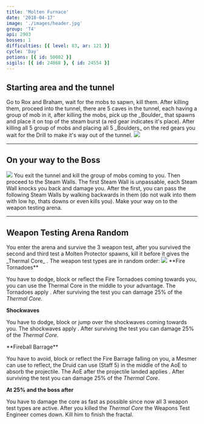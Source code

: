 ```yaml
---
title: 'Molten Furnace'
date: '2018-04-17'
image: './images/header.jpg'
group: 'T4'
api: 2903
bosses: 1
difficulties: [{ level: 83, ar: 121 }]
cycle: 'Day'
potions: [{ id: 50082 }]
sigils: [{ id: 24868 }, { id: 24554 }]
---
```


## Starting area and the tunnel

<Grid>
<GridItem sm="6"> 
Go to Rox and Braham, wait for the mobs to sapwn, kill them. After killing them, proceed into the tunnel, there are 5 caves in the tunnel, each having a group of mob in it, after killing the mobs, pick up the _Boulder_ that spawns and place it on top of the steam burst (a red gear indicates it's place). After killing all 5 group of mobs and placing all 5 _Boulders_ on the red gears you wait for the Drill to make it's way out of the tunnel.
</GridItem>
<GridItem sm="6">
<Image src="./images/portal.jpg" caption="The portal"/>
</GridItem>
</Grid>

---

## On your way to the Boss

<Grid>
<GridItem sm="6">
<Image src="./images/drill.jpg" caption="The drill"/>
</GridItem>
<GridItem sm="6"> 
You exit the tunnel and kill the group of mobs coming to you. Then proceed to the Steam Walls. The first Steam Wall is unpassable, each Steam Wall knocks you back and damage you. After the first, you can pass the following Steam Walls by walking backwards in them (do not walk into them with low hp, thats downs or even kills you). Make your way on to the weapon testing arena.
</GridItem>
</Grid>

---

## Weapon Testing Arena <Label>Random</Label>

<Grid>
<GridItem sm="7">
You enter the arena and survive the 3 weapon test, after you survived the second and third test a Molten Protector spawns, kill it before it gives the _Thermal Core_ <Effect name="invulnerability"/>. The weapon test types are in random order:
</GridItem>

<GridItem sm="5">
<Image src="./images/testing_area.jpg" caption="Testing area"/>
</GridItem>

<GridItem sm="6"> 
**Fire Tornadoes**

You have to dodge, block or reflect the Fire Tornadoes coming towards you, you can use the Thermal Core in the middle to your advantage. The Tornadoes apply <Condition name="Burning"/>. After surviving the test you can damage 25% of the _Thermal Core_.

**Shockwaves**

You have to dodge, block or jump over the shockwaves coming towards you. The shockwaves apply <Control name="Knockdown"/>. After surviving the test you can damage 25% of the _Thermal Core_.
</GridItem>

<GridItem sm="6">  
**Fireball Barrage**

You have to avoid, block or reflect the Fire Barrage falling on you, a Mesmer can use <Skill id="10302"/> to reflect, the Druid can use <Skill id="31496"/> (Staff 5) in the middle of the AoE to absorb the projectile. The AoE after the projectile landed applies <Condition name="Burning"/>. After surviving the test you can damage 25% of the _Thermal Core_.

**At 25% and the boss after**

You have to damage the core as fast as possible since now all 3 weapon test types are active. After you killed the _Thermal Core_ the Weapons Test Engineer comes down. Kill him to finish the fractal.

</GridItem>
</Grid>
